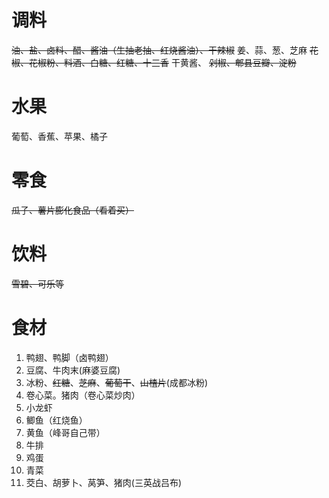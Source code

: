 # 调料
~~油、盐、卤料、醋、酱油（生抽老抽、红烧酱油）、干辣椒~~
姜、蒜、葱、芝麻
~~花椒、花椒粉、料酒、白糖、红糖、十三香~~
干黄酱、
~~剁椒、郫县豆瓣、淀粉~~

# 水果
葡萄、香蕉、苹果、橘子

# 零食
~~瓜子、薯片膨化食品（看着买）~~

# 饮料
~~雪碧、可乐等~~

# 食材
1. 鸭翅、鸭脚（卤鸭翅）
2. 豆腐、牛肉末(麻婆豆腐)
3. 冰粉、~~红糖~~、~~芝麻~~、~~葡萄干~~、~~山楂片~~(成都冰粉)
4. 卷心菜。猪肉（卷心菜炒肉）
5. 小龙虾
6. 鲫鱼（红烧鱼）
7. 黄鱼（峰哥自己带）
8. 牛排
9. 鸡蛋
10. 青菜
11. 茭白、胡萝卜、莴笋、猪肉(三英战吕布)
